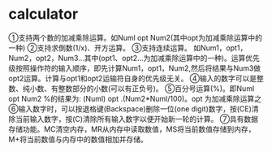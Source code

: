 # calculator
①支持两个数的加减乘除运算。如Numl opt Num2(其中opt为加减乘除运算中的一种)
②支持求倒数(1/x)、开方运算。
③支持连续运算。 如Num1，opt1，Num2，opt2，Num3...其中(opt1、opt2...为加减乘除运算中的一种)。运算优先级按照操作符的输入顺序，即先计算Num1，opt1，Num2,然后将结果与Num3做opt2运算。计算与opt1和opt2运输符自身的优先级无关。
④输入的数字可以是整数、纯小数、有整数部分的小数(可以有正负号)。
⑤百分号运算(%)。即Numl opt Num2 %的结果为: (Numl) opt .(Num2*Numl/100)。opt 为加减乘除运算之
⑥输入数字时，可以按退格键(Backspace)删除一位(one digit)数字，按(CE)清除当前输入数字，按(C)清除所有输入数字以便开始新一轮的计算。
⑦具有数据存储功能。MC清空内存，MR从内存中读取数值，MS将当前数值存储到内存，M+将当前数值与内存中的数值相加并存储。
